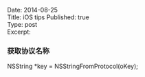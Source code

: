 Date: 2014-08-25  
Title:   iOS tips
Published: true  
Type: post  
Excerpt:   

### 获取协议名称
NSString *key = NSStringFromProtocol(oKey);
